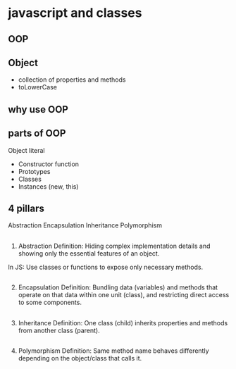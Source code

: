 # javascript and classes

## OOP

## Object
- collection of properties and methods
- toLowerCase

## why use OOP

## parts of OOP
Object literal 

- Constructor function
- Prototypes
- Classes
- Instances (new, this)


## 4 pillars
Abstraction
Encapsulation
Inheritance
Polymorphism

##
1. Abstraction
Definition: Hiding complex implementation details and showing only the essential features of an object.

In JS: Use classes or functions to expose only necessary methods.

##
2. Encapsulation
Definition: Bundling data (variables) and methods that operate on that data within one unit (class), and restricting direct access to some components.

##
3. Inheritance
Definition: One class (child) inherits properties and methods from another class (parent).

##
4. Polymorphism
Definition: Same method name behaves differently depending on the object/class that calls it.
